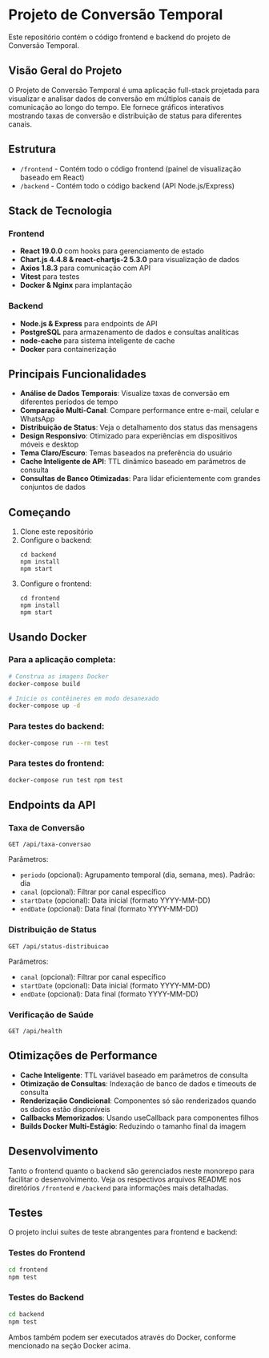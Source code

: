 # Projeto de Conversão Temporal

Este repositório contém o código frontend e backend do projeto de Conversão Temporal.

## Visão Geral do Projeto

O Projeto de Conversão Temporal é uma aplicação full-stack projetada para visualizar e analisar dados de conversão em múltiplos canais de comunicação ao longo do tempo. Ele fornece gráficos interativos mostrando taxas de conversão e distribuição de status para diferentes canais.

## Estrutura

- `/frontend` - Contém todo o código frontend (painel de visualização baseado em React)
- `/backend` - Contém todo o código backend (API Node.js/Express)

## Stack de Tecnologia

### Frontend
- **React 19.0.0** com hooks para gerenciamento de estado
- **Chart.js 4.4.8 & react-chartjs-2 5.3.0** para visualização de dados
- **Axios 1.8.3** para comunicação com API
- **Vitest** para testes
- **Docker & Nginx** para implantação

### Backend
- **Node.js & Express** para endpoints de API
- **PostgreSQL** para armazenamento de dados e consultas analíticas
- **node-cache** para sistema inteligente de cache
- **Docker** para containerização

## Principais Funcionalidades

- **Análise de Dados Temporais**: Visualize taxas de conversão em diferentes períodos de tempo
- **Comparação Multi-Canal**: Compare performance entre e-mail, celular e WhatsApp
- **Distribuição de Status**: Veja o detalhamento dos status das mensagens
- **Design Responsivo**: Otimizado para experiências em dispositivos móveis e desktop
- **Tema Claro/Escuro**: Temas baseados na preferência do usuário
- **Cache Inteligente de API**: TTL dinâmico baseado em parâmetros de consulta
- **Consultas de Banco Otimizadas**: Para lidar eficientemente com grandes conjuntos de dados

## Começando

1. Clone este repositório
2. Configure o backend:
   ```
   cd backend
   npm install
   npm start
   ```
3. Configure o frontend:
   ```
   cd frontend
   npm install
   npm start
   ```

## Usando Docker

### Para a aplicação completa:
```bash
# Construa as imagens Docker
docker-compose build

# Inicie os contêineres em modo desanexado
docker-compose up -d
```

### Para testes do backend:
```bash
docker-compose run --rm test
```

### Para testes do frontend:
```bash
docker-compose run test npm test
```

## Endpoints da API

### Taxa de Conversão
```
GET /api/taxa-conversao
```
Parâmetros:
- `periodo` (opcional): Agrupamento temporal (dia, semana, mes). Padrão: dia
- `canal` (opcional): Filtrar por canal específico
- `startDate` (opcional): Data inicial (formato YYYY-MM-DD)
- `endDate` (opcional): Data final (formato YYYY-MM-DD)

### Distribuição de Status
```
GET /api/status-distribuicao
```
Parâmetros:
- `canal` (opcional): Filtrar por canal específico
- `startDate` (opcional): Data inicial (formato YYYY-MM-DD)
- `endDate` (opcional): Data final (formato YYYY-MM-DD)

### Verificação de Saúde
```
GET /api/health
```

## Otimizações de Performance

- **Cache Inteligente**: TTL variável baseado em parâmetros de consulta
- **Otimização de Consultas**: Indexação de banco de dados e timeouts de consulta
- **Renderização Condicional**: Componentes só são renderizados quando os dados estão disponíveis
- **Callbacks Memorizados**: Usando useCallback para componentes filhos
- **Builds Docker Multi-Estágio**: Reduzindo o tamanho final da imagem

## Desenvolvimento

Tanto o frontend quanto o backend são gerenciados neste monorepo para facilitar o desenvolvimento. Veja os respectivos arquivos README nos diretórios `/frontend` e `/backend` para informações mais detalhadas.

## Testes

O projeto inclui suítes de teste abrangentes para frontend e backend:

### Testes do Frontend
```bash
cd frontend
npm test
```

### Testes do Backend
```bash
cd backend
npm test
```

Ambos também podem ser executados através do Docker, conforme mencionado na seção Docker acima.
